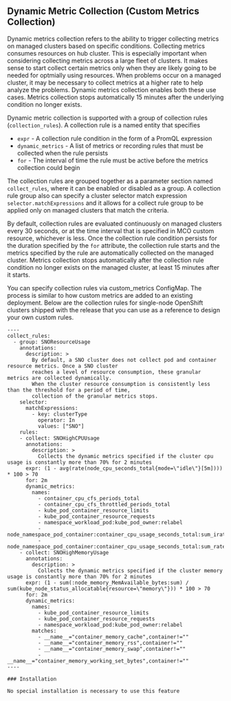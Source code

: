 ## Dynamic Metric Collection (Custom Metrics Collection)

Dynamic metrics collection refers to the ability to trigger collecting metrics on managed clusters based on specific conditions. Collecting metrics consumes resources on hub cluster. This is especially important when considering collecting metrics across a large fleet of clusters. It makes sense to start collect certain metrics only when they are likely going to be needed for optmially using resources. When problems occur on a managed cluster, it may be necessary to collect metrics at a higher rate to help analyze the problems. Dynamic metrics collection enables both these use cases. Metrics collection stops automatically 15 minutes after the underlying condition no longer exists.

Dynamic metric collection is supported with a group of collection rules (`collection_rules`). A collection rule is a named entity that specifies

* `expr` - A collection rule condition in the form of a PromQL expression
* `dynamic_metrics` - A list of metrics or recording rules that must be collected when the rule persists
* `for` - The interval of time the rule must be active before the metrics collection could begin

The collection rules are grouped together as a parameter section named `collect_rules`, where it can be enabled or disabled as a group. A collection rule group also can specify a cluster selector match expression `selector.matchExpressions` and it allows for a collect rule group to be applied only on managed clusters that match the criteria.

By default, collection rules are evaluated continuously on managed clusters every 30 seconds, or at the time interval that is specified in MCO custom resource, whichever is less. Once the collection rule condition persists for the duration specified by the `for` attribute, the collection rule starts and the metrics specified by the rule are automatically collected on the managed cluster. Metrics collection stops automatically after the collection rule condition no longer exists on the managed cluster, at least 15 minutes after it starts.

You can specify collection rules via custom_metrics ConfigMap. The process is similar to how custom metrics are added to an existing deployment. Below are the collection rules for single-node OpenShift clusters shipped with the release that you can use as a reference to design your own custom rules.

```
----
collect_rules:
  - group: SNOResourceUsage
    annotations:
      description: >
        By default, a SNO cluster does not collect pod and container resource metrics. Once a SNO cluster 
        reaches a level of resource consumption, these granular metrics are collected dynamically. 
        When the cluster resource consumption is consistently less than the threshold for a period of time, 
        collection of the granular metrics stops.
    selector:
      matchExpressions:
        - key: clusterType
          operator: In
          values: ["SNO"]
    rules:
    - collect: SNOHighCPUUsage
      annotations:
        description: >
          Collects the dynamic metrics specified if the cluster cpu usage is constantly more than 70% for 2 minutes
      expr: (1 - avg(rate(node_cpu_seconds_total{mode=\"idle\"}[5m]))) * 100 > 70
      for: 2m
      dynamic_metrics:
        names:
          - container_cpu_cfs_periods_total
          - container_cpu_cfs_throttled_periods_total
          - kube_pod_container_resource_limits 
          - kube_pod_container_resource_requests   
          - namespace_workload_pod:kube_pod_owner:relabel 
          - node_namespace_pod_container:container_cpu_usage_seconds_total:sum_irate 
          - node_namespace_pod_container:container_cpu_usage_seconds_total:sum_rate 
    - collect: SNOHighMemoryUsage
      annotations:
        description: >
          Collects the dynamic metrics specified if the cluster memory usage is constantly more than 70% for 2 minutes
      expr: (1 - sum(:node_memory_MemAvailable_bytes:sum) / sum(kube_node_status_allocatable{resource=\"memory\"})) * 100 > 70
      for: 2m
      dynamic_metrics:
        names:
          - kube_pod_container_resource_limits 
          - kube_pod_container_resource_requests 
          - namespace_workload_pod:kube_pod_owner:relabel
        matches:
          - __name__="container_memory_cache",container!=""
          - __name__="container_memory_rss",container!=""
          - __name__="container_memory_swap",container!=""
          - __name__="container_memory_working_set_bytes",container!=""
----

### Installation

No special installation is necessary to use this feature
